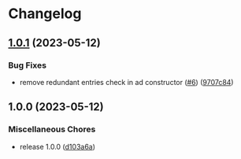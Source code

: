 # Changelog

## [1.0.1](https://github.com/web3-storage/ipni/compare/v1.0.0...v1.0.1) (2023-05-12)


### Bug Fixes

* remove redundant entries check in ad constructor ([#6](https://github.com/web3-storage/ipni/issues/6)) ([9707c84](https://github.com/web3-storage/ipni/commit/9707c8461105cb8fca0e121e7cf4d75d92fee161))

## 1.0.0 (2023-05-12)


### Miscellaneous Chores

* release 1.0.0 ([d103a6a](https://github.com/web3-storage/ipni/commit/d103a6aa68b5e58101a10eeab97d4bb712798d45))
